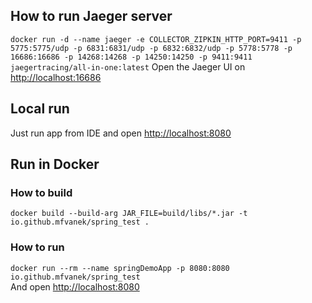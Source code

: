 ## How to run Jaeger server
`docker run -d --name jaeger -e COLLECTOR_ZIPKIN_HTTP_PORT=9411 -p 5775:5775/udp -p 6831:6831/udp -p 6832:6832/udp -p 5778:5778 -p 16686:16686 -p 14268:14268 -p 14250:14250 -p 9411:9411 jaegertracing/all-in-one:latest`
Open the Jaeger UI on [http://localhost:16686](http://localhost:16686)

## Local run
Just run app from IDE and open [http://localhost:8080](http://localhost:8080)

## Run in Docker

### How to build
`docker build --build-arg JAR_FILE=build/libs/*.jar -t io.github.mfvanek/spring_test .`

### How to run
`docker run --rm --name springDemoApp -p 8080:8080 io.github.mfvanek/spring_test`  
And open [http://localhost:8080](http://localhost:8080)
